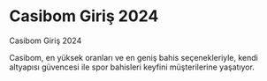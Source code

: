 # Casibom Giriş 2024
Casibom Giriş 2024

Casibom, en yüksek oranları ve en geniş bahis seçenekleriyle, kendi altyapısı güvencesi ile spor bahisleri keyfini müşterilerine yaşatıyor.
